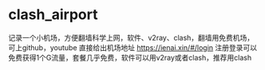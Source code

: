 # clash_airport
记录一个小机场，方便翻墙科学上网，软件、v2ray、clash，翻墙用免费机场，可上github，youtube
直接给出机场地址 https://ienai.xin/#/login
注册登录可以免费获得1个G流量，套餐几乎免费，软件可以用v2ray或者clash，推荐用clash


 
 
